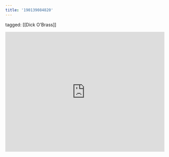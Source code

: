 ```yaml
---
title: '190139084820'
---
```

tagged: [[Dick O'Brass]]
<iframe allow="accelerometer; autoplay; clipboard-write; encrypted-media; gyroscope; picture-in-picture" allowfullscreen="" frameborder="0" height="375" id="youtube_iframe" src="https://www.youtube.com/embed/v8IF4PTtbVQ?feature=oembed&amp;enablejsapi=1&amp;origin=https://safe.txmblr.com&amp;wmode=opaque" width="500"></iframe>